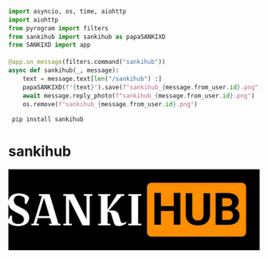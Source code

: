 ``` python

import asyncio, os, time, aiohttp
import aiohttp
from pyrogram import filters
from sankihub import sankihub as papaSANKIXD
from SANKIXD import app

@app.on_message(filters.command("sankihub"))
async def sankihub(_, message):
    text = message.text[len("/sankihub") :]
    papaSANKIXD(f"{text}").save(f"sankihub_{message.from_user.id}.png")
    await message.reply_photo(f"sankihub_{message.from_user.id}.png")
    os.remove(f"sankihub_{message.from_user.id}.png")

```
``` python
 pip install sankihub

```




# sankihub 


![Project Image](https://github.com/Teamsanki/sankihub/blob/main/out.png)

